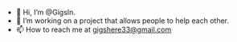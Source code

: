 - 👋 Hi, I’m @GigsIn.
- 👀 I’m working on a project that allows people to help each other. 
- 📫 How to reach me at gigshere33@gmail.com

<!---
GigsIn/GigsIn is a ✨ special ✨ repository because its `README.md` (this file) appears on your GitHub profile.
You can click the Preview link to take a look at your changes.
--->
